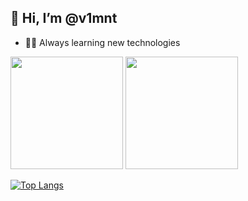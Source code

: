 ## 👋 Hi, I’m @v1mnt
- 👨‍💻 Always learning new technologies

<div>
  <img height="180em" src="https://github-readme-stats.vercel.app/api?username=v1mnt&show_icons=true&theme=radical">
  <img height="180em" src="https://github-readme-stats.vercel.app/api/top-langs/?username=anuraghazra&layout=compact8&theme=radical">
</div>

  [![Top Langs](https://github-readme-stats.vercel.app/api/top-langs/?username=anuraghazra&layout=compact)](https://github.com/anuraghazra/github-readme-stats)
